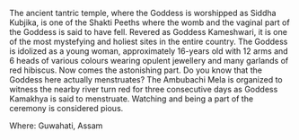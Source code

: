 The ancient tantric temple, where the Goddess is worshipped as Siddha Kubjika, is one of the Shakti Peeths where the womb and the vaginal part of the Goddess is said to have fell. Revered as Goddess Kameshwari, it is one of the most mystefying and holiest sites in the entire country. The Goddess is idolized as a young woman, approximately 16-years old with 12 arms and 6 heads of various colours wearing opulent jewellery and many garlands of red hibiscus. Now comes the astonishing part. Do you know that the Goddess here actually menstruates? The Ambubachi Mela is organized to witness the nearby river turn red for three consecutive days as Goddess Kamakhya is said to menstruate. Watching and being a part of the ceremony is considered pious. 

Where: Guwahati, Assam